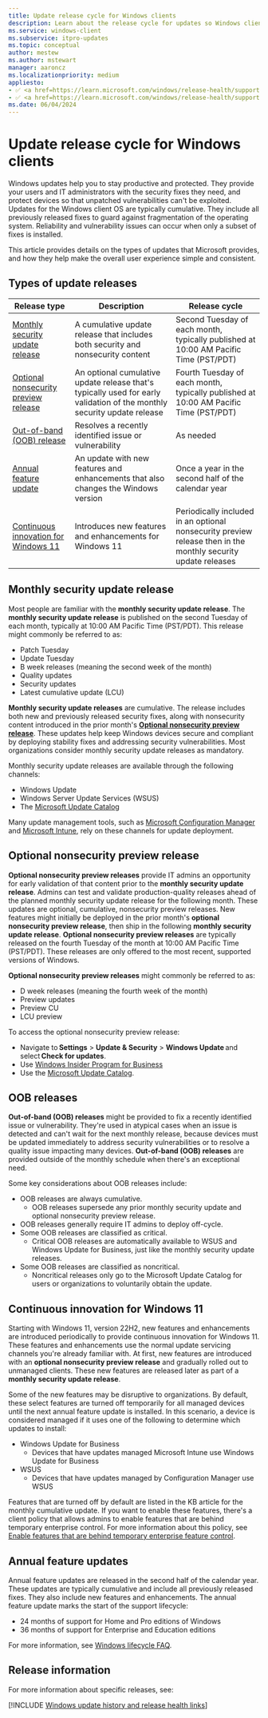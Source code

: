 ```yaml
---
title: Update release cycle for Windows clients
description: Learn about the release cycle for updates so Windows clients in your organization stay productive and protected.
ms.service: windows-client
ms.subservice: itpro-updates
ms.topic: conceptual
author: mestew
ms.author: mstewart
manager: aaroncz
ms.localizationpriority: medium
appliesto: 
- ✅ <a href=https://learn.microsoft.com/windows/release-health/supported-versions-windows-client target=_blank>Windows 11</a>
- ✅ <a href=https://learn.microsoft.com/windows/release-health/supported-versions-windows-client target=_blank>Windows 10</a>
ms.date: 06/04/2024
---
```


# Update release cycle for Windows clients
<!--7696511-->

Windows updates help you to stay productive and protected. They provide your users and IT administrators with the security fixes they need, and protect devices so that unpatched vulnerabilities can't be exploited. Updates for the Windows client OS are typically cumulative. They include all previously released fixes to guard against fragmentation of the operating system. Reliability and vulnerability issues can occur when only a subset of fixes is installed.

This article provides details on the types of updates that Microsoft provides, and how they help make the overall user experience simple and consistent.

## Types of update releases

|Release type | Description | Release cycle |
|---|---|---|
| [Monthly security update release](#monthly-security-update-release)| A cumulative update release that includes both security and nonsecurity content | Second Tuesday of each month, typically published at 10:00 AM Pacific Time (PST/PDT) |
| [Optional nonsecurity preview release](#optional-nonsecurity-preview-release)| An optional cumulative update release that's typically used for early validation of the monthly security update release| Fourth Tuesday of each month, typically published at 10:00 AM Pacific Time (PST/PDT) |
| [Out-of-band (OOB) release](#oob-releases) | Resolves a recently identified issue or vulnerability | As needed |
| [Annual feature update](#annual-feature-updates) | An update with new features and enhancements that also changes the Windows version | Once a year in the second half of the calendar year |
| [Continuous innovation for Windows 11](#continuous-innovation-for-windows-11)| Introduces new features and enhancements for Windows 11 | Periodically included in an optional nonsecurity preview release then in the monthly security update releases |


## Monthly security update release

Most people are familiar with the **monthly security update release**. The **monthly security update release** is published on the second Tuesday of each month, typically at 10:00 AM Pacific Time (PST/PDT). This release might commonly be referred to as:

- Patch Tuesday
- Update Tuesday
- B week releases (meaning the second week of the month)
- Quality updates
- Security updates
- Latest cumulative update (LCU)


**Monthly security update releases** are cumulative. The release includes both new and previously released security fixes, along with nonsecurity content introduced in the prior month's [**Optional nonsecurity preview release**](#optional-nonsecurity-preview-release). These updates help keep Windows devices secure and compliant by deploying stability fixes and addressing security vulnerabilities. Most organizations consider monthly security update releases as mandatory.

Monthly security update releases are available through the following channels:

- Windows Update
- Windows Server Update Services (WSUS)
- The [Microsoft Update Catalog](https://www.catalog.update.microsoft.com/Home.aspx)

Many update management tools, such as [Microsoft Configuration Manager](/mem/configmgr/) and [Microsoft Intune](/mem/intune/), rely on these channels for update deployment.

## Optional nonsecurity preview release

**Optional nonsecurity preview releases** provide IT admins an opportunity for early validation of that content prior to the **monthly security update release**. Admins can test and validate production-quality releases ahead of the planned monthly security update release for the following month. These updates are optional, cumulative, nonsecurity preview releases. New features might initially be deployed in the prior month's **optional nonsecurity preview release**, then ship in the following **monthly security update release**. **Optional nonsecurity preview releases** are typically released on the fourth Tuesday of the month at 10:00 AM Pacific Time (PST/PDT). These releases are only offered to the most recent, supported versions of Windows.

**Optional nonsecurity preview releases** might commonly be referred to as:

- D week releases (meaning the fourth week of the month)
- Preview updates
- Preview CU
- LCU preview

To access the optional nonsecurity preview release:
- Navigate to **Settings** > **Update & Security** > **Windows Update** and select **Check for updates**. 
- Use [Windows Insider Program for Business](https://insider.windows.com/for-business)
- Use the [Microsoft Update Catalog](https://www.catalog.update.microsoft.com/Home.aspx).

## OOB releases

**Out-of-band (OOB) releases** might be provided to fix a recently identified issue or vulnerability. They're used in atypical cases when an issue is detected and can't wait for the next monthly release, because devices must be updated immediately to address security vulnerabilities or to resolve a quality issue impacting many devices. **Out-of-band (OOB) releases** are provided outside of the monthly schedule when there's an exceptional need.

Some key considerations about OOB releases include:

- OOB releases are always cumulative. 
  - OOB releases supersede any prior monthly security update and optional nonsecurity preview release. 
- OOB releases generally require IT admins to deploy off-cycle.  
- Some OOB releases are classified as critical.
  - Critical OOB releases are automatically available to WSUS and Windows Update for Business, just like the monthly security update releases.  
- Some OOB releases are classified as noncritical.
  - Noncritical releases only go to the Microsoft Update Catalog for users or organizations to voluntarily obtain the update.

## Continuous innovation for Windows 11

Starting with Windows 11, version 22H2, new features and enhancements are introduced periodically to provide continuous innovation for Windows 11. These features and enhancements use the normal update servicing channels you're already familiar with. At first, new features are introduced with an **optional nonsecurity preview release** and gradually rolled out to unmanaged clients. These new features are released later as part of a **monthly security update release**.

Some of the new features may be disruptive to organizations. By default, these select features are turned off temporarily for all managed devices until the next annual feature update is installed. In this scenario, a device is considered managed if it uses one of the following to determine which updates to install:

- Windows Update for Business
  - Devices that have updates managed Microsoft Intune use Windows Update for Business
- WSUS
  - Devices that have updates managed by Configuration Manager use WSUS

Features that are turned off by default are listed in the KB article for the monthly cumulative update. If you want to enable these features, there's a client policy that allows admins to enable features that are behind temporary enterprise control. For more information about this policy, see [Enable features that are behind temporary enterprise feature control](waas-configure-wufb.md#enable-features-that-are-behind-temporary-enterprise-feature-control).

## Annual feature updates

Annual feature updates are released in the second half of the calendar year. These updates are typically cumulative and include all previously released fixes. They also include new features and enhancements. The annual feature update marks the start of the support lifecycle:
- 24 months of support for Home and Pro editions of Windows
- 36 months of support for Enterprise and Education editions

For more information, see [Windows lifecycle FAQ](/lifecycle/faq/windows).

## Release information

For more information about specific releases, see:

<!--Using include for update history and release health links-->
[!INCLUDE [Windows update history and release health links](./includes/update-history.md)]
